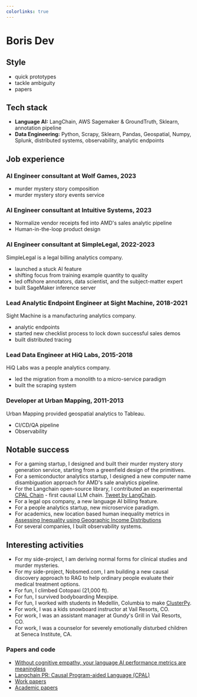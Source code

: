 ```yaml
---
colorlinks: true
---
```


# Boris Dev

## Style

- quick prototypes
- tackle ambiguity
- papers 

## Tech stack

- **Language AI:** LangChain, AWS Sagemaker & GroundTruth, Sklearn, annotation pipeline
- **Data Engineering:** Python, Scrapy, Sklearn, Pandas, Geospatial, Numpy,
  Splunk, distributed systems, observability, analytic endpoints


## Job experience

### AI Engineer consultant at Wolf Games, 2023

- murder mystery story composition
- murder mystery story events service

### AI Engineer consultant at Intuitive Systems, 2023

- Normalize vendor receipts fed into AMD's sales analytic pipeline
- Human-in-the-loop product design

### AI Engineer consultant at SimpleLegal, 2022-2023

SimpleLegal is a legal billing analytics company.

- launched a stuck AI feature
- shifting focus from training example quantity to quality
- led offshore annotators, data scientist, and the subject-matter expert
- built SageMaker inference server


### Lead Analytic Endpoint Engineer at Sight Machine, 2018-2021

Sight Machine is a manufacturing analytics company.

- analytic endpoints
- started new checklist process to lock down successful sales demos
- built distributed tracing

### Lead Data Engineer at HiQ Labs, 2015-2018

HiQ Labs was a people analytics company.

- led the migration from a monolith to a micro-service paradigm 
- built the scraping system

### Developer at Urban Mapping, 2011-2013

Urban Mapping provided geospatial analytics to Tableau.

- CI/CD/QA pipeline
- Observability 

## Notable success


-  For a gaming startup, I designed and built their murder mystery story generation service, starting from a greenfield design of the primitives.
-  For a semiconductor analytics startup, I designed a new computer name disambiguation approach for AMD's sale analytics pipeline.
-  For the Langchain open-source library, I contributed an experimental [CPAL Chain](https://github.com/hwchase17/langchain/pull/6255) - first causal LLM chain. [Tweet by LangChain](https://twitter.com/LangChainAI/status/1678797225013440514).
- For a legal ops company, a new language AI billing feature.
- For a people analytics startup, new microservice paradigm.
- For academics, new location based human inequality metrics in [Assessing Inequality using Geographic Income Distributions](https://escholarship.org/content/qt8br7d5df/qt8br7d5df.pdf)
- For several companies, I built observability systems.



## Interesting activities

- For my side-project, I am deriving normal forms for clinical studies and murder mysteries.
- For my side-project, Nobsmed.com, I am building a new causal discovery approach to RAG to help ordinary people evaluate their medical treatment options.
- For fun, I climbed Cotopaxi (21,000 ft).
- For fun, I survived bodyboarding Mexpipe.
- For fun, I worked with students in Medellín, Columbia to make [ClusterPy](https://github.com/clusterpy/clusterpy).
- For work, I was a kids snowboard instructor at Vail Resorts, CO.
- For work, I was an assistant manager at Gundy's Grill in Vail Resorts, CO.
- For work, I was a counselor for severely emotionally disturbed children at Seneca Institute, CA.


### Papers and code

-   [Without cognitive empathy, your language AI performance metrics are meaningless](https://medium.com/@boris.dev/why-did-your-language-ai-feature-fail-66a280954287)
-   [Langchain PR: Causal Program-aided Language
    (CPAL)](https://github.com/hwchase17/langchain/pull/6255)
-   [Work papers](https://docs.google.com/document/d/1pMID97O4hHkK8ok7cwLH4Y4KpsgQSPUAXtYrscwcyb4/edit)
-   [Academic papers](https://scholar.google.com/citations?hl=en&user=Nk4jOl0AAAAJ&view_op=list_works&gmla=AKKJWFcXmp1czN7ENwhvDx7hvgEHHD9lR1FLROPUvMco2ptysbNAe0Cdya8R9DZUmePAtMN53t2N97S_t5xA4NF-)
